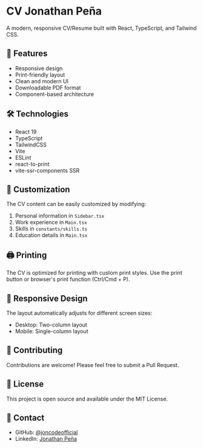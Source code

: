 # CV Jonathan Peña

A modern, responsive CV/Resume built with React, TypeScript, and Tailwind CSS.

## 🚀 Features

- Responsive design
- Print-friendly layout
- Clean and modern UI
- Downloadable PDF format
- Component-based architecture

## 🛠️ Technologies

- React 19
- TypeScript
- TailwindCSS
- Vite
- ESLint
- react-to-print
- vite-ssr-components SSR

## 🎨 Customization

The CV content can be easily customized by modifying:

1. Personal information in `Sidebar.tsx`
2. Work experience in `Main.tsx`
3. Skills in `constants/skills.ts`
4. Education details in `Main.tsx`

## 🖨️ Printing

The CV is optimized for printing with custom print styles. Use the print button or browser's print function (Ctrl/Cmd + P).

## 📱 Responsive Design

The layout automatically adjusts for different screen sizes:

- Desktop: Two-column layout
- Mobile: Single-column layout

## 🤝 Contributing

Contributions are welcome! Please feel free to submit a Pull Request.

## 📝 License

This project is open source and available under the MIT License.

## 👤 Contact

- GitHub: [@joncodeofficial](https://github.com/joncodeofficial)
- LinkedIn: [Jonathan Peña](https://www.linkedin.com/in/joncode)
